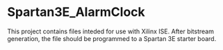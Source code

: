 # Spartan3E_AlarmClock
This project contains files inteded for use with Xilinx ISE. After bitstream generation, the file should be programmed to a Spartan 3E starter board.

